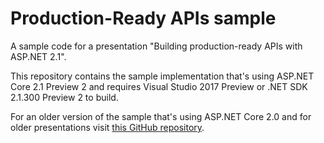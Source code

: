 # Production-Ready APIs sample

A sample code for a presentation "Building production-ready APIs with ASP.NET 2.1".

This repository contains the sample implementation that's using ASP.NET Core 2.1 Preview 2 and requires Visual Studio 2017 Preview or .NET SDK 2.1.300 Preview 2 to build. 

For an older version of the sample that's using ASP.NET Core 2.0 and for older presentations visit [this GitHub repository](https://github.com/miroslavpopovic/production-ready-apis-sample).
